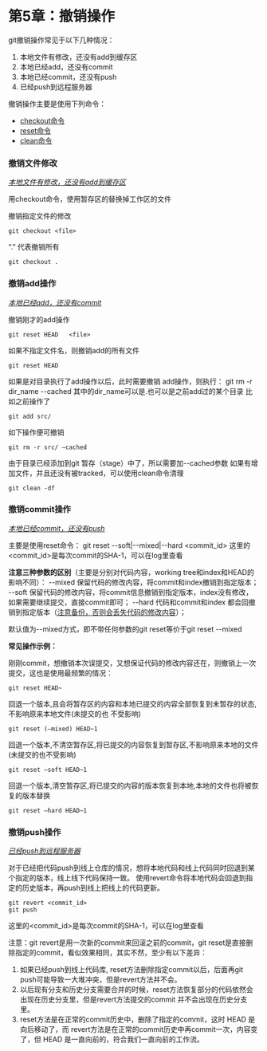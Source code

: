 # 第5章：撤销操作

git撤销操作常见于以下几种情况：
1. 本地文件有修改，还没有add到缓存区
1. 本地已经add，还没有commit
1. 本地已经commit，还没有push
1. 已经push到远程服务器

撤销操作主要是使用下列命令：
- [checkout命令](http://kktoo.com/wiki/gitprofile/Chapter2/checkout.html)
- [reset命令](http://kktoo.com/wiki/gitprofile/Chapter2/reset.html)
- [clean命令](http://kktoo.com/wiki/gitprofile/Chapter2/clean.html)

### 撤销文件修改

<u>*本地文件有修改，还没有add到缓存区*</u>

用checkout命令，使用暂存区的替换掉工作区的文件

撤销指定文件的修改
```
git checkout <file>
```
“.” 代表撤销所有 
```
git checkout .
```

### 撤销add操作

<u>*本地已经add，还没有commit*</u>

撤销刚才的add操作
```
git reset HEAD   <file>
```
如果不指定文件名，则撤销add的所有文件
```
git reset HEAD
```
如果是对目录执行了add操作以后，此时需要撤销 add操作，则执行：
git rm -r dir_name --cached
其中的dir_name可以是.也可以是之前add过的某个目录
比如之前操作了
```
git add src/
```
如下操作便可撤销
```
git rm -r src/ –cached 
```
由于目录已经添加到git 暂存（stage）中了，所以需要加--cached参数
如果有增加文件，并且还没有被tracked，可以使用clean命令清理
```
git clean -df
```
### 撤销commit操作

<u>*本地已经commit，还没有push*</u>

主要是使用reset命令：
git reset --soft|--mixed|--hard <commit_id>
这里的<commit_id>是每次commit的SHA-1，可以在log里查看

**注意三种参数的区别**（主要是分别对代码内容，working tree和index和HEAD的影响不同）：
--mixed   保留代码的修改内容，将commit和index撤销到指定版本；
--soft   保留代码的修改内容，将commit信息撤销到指定版本，index没有修改，如果需要继续提交，直接commit即可；
--hard    代码和commit和index 都会回撤销到指定版本（<u>注意备份，否则会丢失代码的修改内容</u>）；

默认值为--mixed方式，即不带任何参数的git reset等价于git reset --mixed

**常见操作示例：**

刚刚commit，想撤销本次误提交，又想保证代码的修改内容还在，则撤销上一次提交，这也是使用最频繁的情况：
```
git reset HEAD~
```

回退一个版本,且会将暂存区的内容和本地已提交的内容全部恢复到未暂存的状态,不影响原来本地文件(未提交的也 
不受影响) 

```
git reset (–mixed) HEAD~1 
```
回退一个版本,不清空暂存区,将已提交的内容恢复到暂存区,不影响原来本地的文件(未提交的也不受影响) 
```
git reset –soft HEAD~1 
```
回退一个版本,清空暂存区,将已提交的内容的版本恢复到本地,本地的文件也将被恢复的版本替换
```
git reset –hard HEAD~1
```

### 撤销push操作
<u>*已经push到远程服务器*</u>

对于已经把代码push到线上仓库的情况，想将本地代码和线上代码同时回退到某个指定的版本，线上线下代码保持一致。
使用revert命令将本地代码会回退到指定的历史版本，再push到线上把线上的代码更新。

```
git revert <commit_id>
git push
```
这里的<commit_id>是每次commit的SHA-1，可以在log里查看

注意：git revert是用一次新的commit来回滚之前的commit，git reset是直接删除指定的commit，看似效果相同，其实不然，至少有以下差异：
1. 如果已经push到线上代码库, reset方法删除指定commit以后，后面再git push可能导致一大堆冲突，但是revert方法并不会。
2. 以后现有分支和历史分支需要合并的时候，reset方法恢复部分的代码依然会出现在历史分支里，但是revert方法提交的commit 并不会出现在历史分支里。
3. reset方法是在正常的commit历史中，删除了指定的commit，这时 HEAD 是向后移动了，而 revert方法是在正常的commit历史中再commit一次，内容变了，但 HEAD 是一直向前的，符合我们一直向前的工作流。
